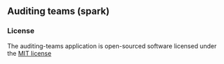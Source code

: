 ## Auditing teams (spark)

### License

The auditing-teams application is open-sourced software licensed under the [MIT license](http://opensource.org/licenses/MIT)
